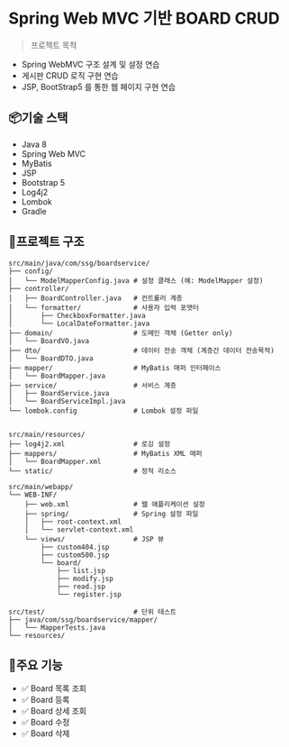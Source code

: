# Spring Web MVC 기반 BOARD CRUD
> 프로젝트 목적
- Spring WebMVC 구조 설계 및 설정 연습
- 게시판 CRUD 로직 구현 연습
- JSP, BootStrap5 를 통한 웹 페이지 구현 연습

## 📦기술 스택
- Java 8
- Spring Web MVC
- MyBatis
- JSP
- Bootstrap 5
- Log4j2
- Lombok
- Gradle

## 📁프로젝트 구조
```
src/main/java/com/ssg/boardservice/
├── config/
│   └── ModelMapperConfig.java # 설정 클래스 (예: ModelMapper 설정)
├── controller/
│   ├── BoardController.java   # 컨트롤러 계층
│   └── formatter/             # 사용자 입력 포맷터
│       ├── CheckboxFormatter.java
│       └── LocalDateFormatter.java
├── domain/                    # 도메인 객체 (Getter only)
│   └── BoardVO.java
├── dto/                       # 데이터 전송 객체 (계층간 데이터 전송목적)
│   └── BoardDTO.java
├── mapper/                    # MyBatis 매퍼 인터페이스
│   └── BoardMapper.java
├── service/                   # 서비스 계층
│   ├── BoardService.java  
│   └── BoardServiceImpl.java
└── lombok.config              # Lombok 설정 파일


src/main/resources/
├── log4j2.xml                 # 로깅 설정
├── mappers/                   # MyBatis XML 매퍼
│   └── BoardMapper.xml
└── static/                    # 정적 리소스

src/main/webapp/
└── WEB-INF/
    ├── web.xml                # 웹 애플리케이션 설정
    ├── spring/                # Spring 설정 파일
    │   ├── root-context.xml
    │   └── servlet-context.xml
    └── views/                 # JSP 뷰
        ├── custom404.jsp
        ├── custom500.jsp
        └── board/
            ├── list.jsp
            ├── modify.jsp
            ├── read.jsp
            └── register.jsp

src/test/                      # 단위 테스트
├── java/com/ssg/boardservice/mapper/
│   └── MapperTests.java      
└── resources/
```

## 📌주요 기능
- ✅ Board 목록 조회
- ✅ Board 등록
- ✅ Board 상세 조회
- ✅ Board 수정
- ✅ Board 삭제